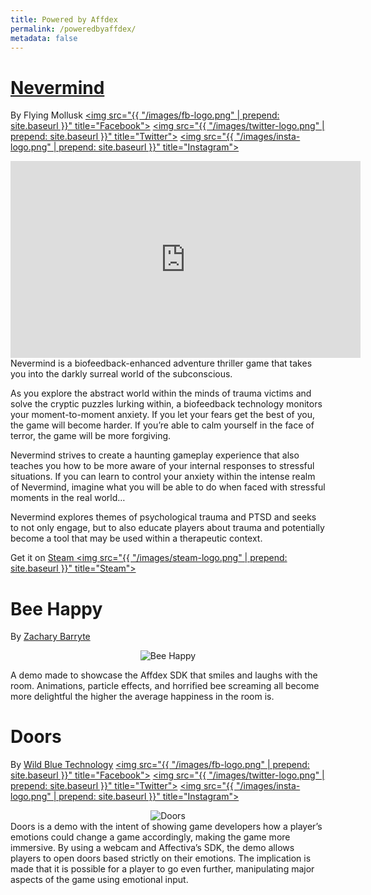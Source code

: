 ```yaml
---
title: Powered by Affdex
permalink: /poweredbyaffdex/
metadata: false
---
```


<!---
Eventually we hope to have one page per game.  Please limit to one image OR video and keep the description to under 1000 characters.
-->

# <a href="http://nevermindgame.com/">Nevermind</a>
By Flying Mollusk
<a href="https://www.facebook.com/NevermindGame/" target="_blank"><img src="{{ "/images/fb-logo.png" | prepend: site.baseurl }}" title="Facebook"></a> <a href="https://twitter.com/nevermindgame" target="_blank"><img src="{{ "/images/twitter-logo.png" | prepend: site.baseurl }}" title="Twitter"></a> <a href="https://www.instagram.com/nevermindgame/" target="_blank"><img src="{{ "/images/insta-logo.png" | prepend: site.baseurl }}" title="Instagram"></a> 
<center>
<iframe width="560" height="315" src="https://www.youtube.com/embed/_H-nkpFhl2Y" frameborder="0" allowfullscreen></iframe>
</center>
Nevermind is a biofeedback-enhanced adventure thriller game that takes you into the darkly surreal world of the subconscious.

As you explore the abstract world within the minds of trauma victims and solve the cryptic puzzles lurking within, a biofeedback technology monitors your moment-to-moment anxiety. If you let your fears get the best of you, the game will become harder. If you’re able to calm yourself in the face of terror, the game will be more forgiving.  

Nevermind strives to create a haunting gameplay experience that also teaches you how to be more aware of your internal responses to stressful situations. If you can learn to control your anxiety within the intense realm of Nevermind, imagine what you will be able to do when faced with stressful moments in the real world…  

Nevermind explores themes of psychological trauma and PTSD and seeks to not only engage, but to also educate players about trauma and potentially become a tool that may be used within a therapeutic context.

Get it on <a href="http://store.steampowered.com/app/342260/">Steam <img src="{{ "/images/steam-logo.png" | prepend: site.baseurl }}" title="Steam"></a>

# Bee Happy
By <a href="http://zbarryte.com">Zachary Barryte</a>
<center>
<img src="{{ "/images/beehappy.png" | prepend: site.baseurl }}" title="Bee Happy">
</center>

A demo made to showcase the Affdex SDK that smiles and laughs with the room. Animations, particle effects, and horrified bee screaming all become more delightful the higher the average happiness in the room is.

# Doors
By <a href="wildbluetech.com">Wild Blue Technology</a>
<a href="https://www.facebook.com/wildbluetechnologies/" target="_blank"><img src="{{ "/images/fb-logo.png" | prepend: site.baseurl }}" title="Facebook"></a> <a href="https://twitter.com/wildbluetech" target="_blank"><img src="{{ "/images/twitter-logo.png" | prepend: site.baseurl }}" title="Twitter"></a> <a href="www.instagram.com/wildbluetech/" target="_blank"><img src="{{ "/images/insta-logo.png" | prepend: site.baseurl }}" title="Instagram"></a> 
<center>
<img src="{{ "/images/doors.jpg" | prepend: site.baseurl }}" title="Doors">
</center>
Doors is a demo with the intent of showing game developers how a player’s emotions could change a game accordingly, making the game more immersive. By using a webcam and Affectiva’s SDK, the demo allows players to open doors based strictly on their emotions. The implication is made that it is possible for a player to go even further, manipulating major aspects of the game using emotional input.

